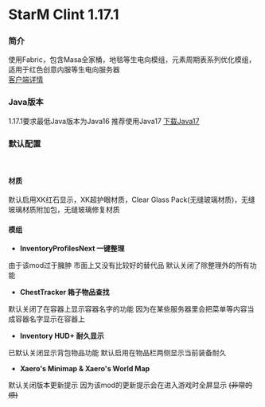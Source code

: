 # StarM Clint 1.17.1

### 简介
使用Fabric，包含Masa全家桶，地毯等生电向模组，元素周期表系列优化模组，适用于红色创意内服等生电向服务器<br>
[客户端详情](https://starm.team/#/downloads/mc/clientinfo/1.17.1)

### Java版本
1.17.1要求最低Java版本为Java16 推荐使用Java17 [下载Java17](https://www.oracle.com/cn/java/technologies/downloads/#java17)

### 默认配置
<br>

#### 材质
默认启用XK红石显示，XK超护眼材质，Clear Glass Pack(无缝玻璃材质)，无缝玻璃材质附加包，无缝玻璃修复材质

#### 模组

- **InventoryProfilesNext 一键整理**

由于该mod过于臃肿 市面上又没有比较好的替代品 默认关闭了除整理外的所有功能

- **ChestTracker 箱子物品查找**

默认关闭了在容器上显示容器名字的功能 因为在某些服务器里会把菜单等内容当成容器名字显示在容器上

- **Inventory HUD+ 耐久显示**

已默认关闭显示背包物品功能
默认启用在物品栏两侧显示当前装备耐久

- **Xaero's Minimap & Xaero's World Map**

默认关闭版本更新提示 因为该mod的更新提示会在进入游戏时全屏显示 <s>(非常的烦)</s>